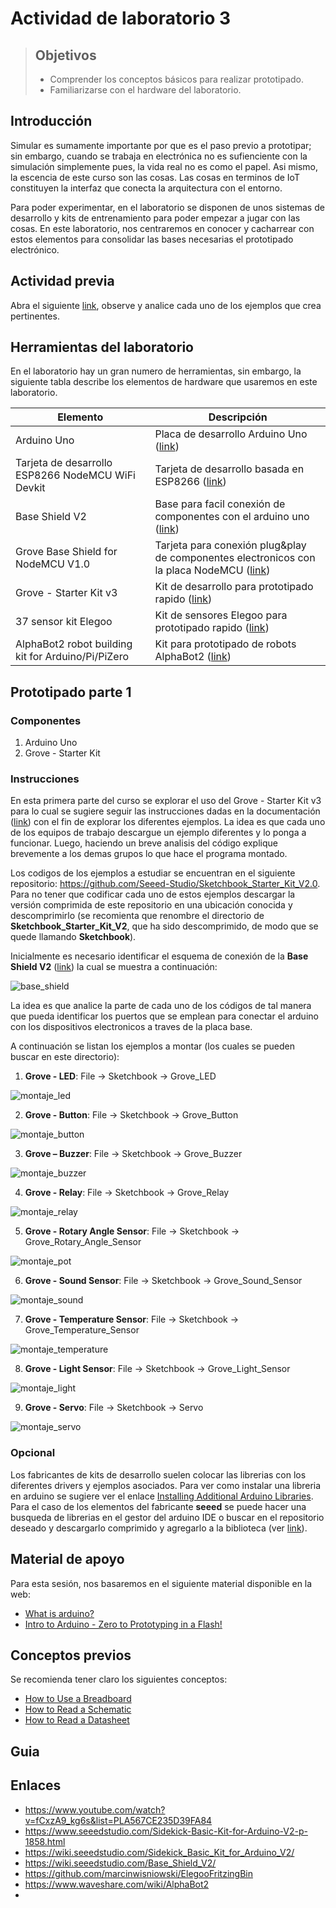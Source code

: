 # Actividad de laboratorio 3

> ## Objetivos
> * Comprender los conceptos básicos para realizar prototipado.
> * Familiarizarse con el hardware del laboratorio.



## Introducción

Simular es sumamente importante por que es el paso previo a prototipar; sin embargo, cuando se trabaja en electrónica no es sufienciente con la simulación simplemente pues, la vida real no es como el papel. Asi mismo, la escencia de este curso son las cosas. Las cosas en terminos de IoT constituyen la interfaz que conecta la arquitectura con el entorno. 

Para poder experimentar, en el laboratorio se disponen de unos sistemas de desarrollo y kits de entrenamiento para poder empezar a jugar con las cosas. En este laboratorio, nos centraremos en conocer y cacharrear con estos elementos para consolidar las bases necesarias el prototipado electrónico.

## Actividad previa

Abra el siguiente [link](https://sites.google.com/view/iniciacionarduino/c%C3%B3digo?authuser=0), observe y analice cada uno de los ejemplos que crea pertinentes.

## Herramientas del laboratorio

En el laboratorio hay un gran numero de herramientas, sin embargo, la siguiente tabla describe los elementos de hardware que usaremos en este laboratorio.

|Elemento|Descripción|
|--|--|
|Arduino Uno|Placa de desarrollo Arduino Uno ([link](https://docs.arduino.cc/hardware/uno-rev3))|
|Tarjeta de desarrollo ESP8266 NodeMCU WiFi Devkit|Tarjeta de desarrollo basada en ESP8266 ([link](NodeMCU-V3.pdf))|
|Base Shield V2| Base para facil conexión de componentes con el arduino uno ([link](https://wiki.seeedstudio.com/Base_Shield_V2/))|
|Grove Base Shield for NodeMCU V1.0|Tarjeta para conexión plug&play de componentes electronicos con la placa NodeMCU ([link](https://wiki.seeedstudio.com/Grove_Base_Shield_for_NodeMCU_V1.0/))|
|Grove - Starter Kit v3|Kit de desarrollo para prototipado rapido ([link](https://wiki.seeedstudio.com/Grove_Starter_Kit_v3/))|
|37 sensor kit Elegoo| Kit de sensores Elegoo para prototipado rapido ([link](http://spot.pcc.edu/~dgoldman/labs/37SENSORKIT.pdf))|
|AlphaBot2 robot building kit for Arduino/Pi/PiZero| Kit para prototipado de robots AlphaBot2 ([link](https://www.waveshare.com/wiki/AlphaBot2))|

## Prototipado parte 1 ##

### Componentes

1. Arduino Uno
2. Grove - Starter Kit

### Instrucciones

En esta primera parte del curso se explorar el uso del Grove - Starter Kit v3 para lo cual se sugiere seguir las instrucciones dadas en la documentación ([link](https://wiki.seeedstudio.com/Grove_Starter_Kit_v3/)) con el fin de explorar los diferentes ejemplos. La idea es que cada uno de los equipos de trabajo descargue un ejemplo diferentes y lo ponga a funcionar. Luego, haciendo un breve analisis del código explique brevemente a los demas grupos lo que hace el programa montado. 

Los codigos de los ejemplos a estudiar se encuentran en el siguiente repositorio: https://github.com/Seeed-Studio/Sketchbook_Starter_Kit_V2.0. Para no tener que codificar cada uno de estos ejemplos descargar la versión comprimida de este repositorio en una ubicación conocida y descomprimirlo (se recomienta que renombre el directorio de **Sketchbook_Starter_Kit_V2**, que ha sido descomprimido, de modo que se quede llamando **Sketchbook**).

Inicialmente es necesario identificar el esquema de conexión de la **Base Shield V2** ([link](https://wiki.seeedstudio.com/Base_Shield_V2/)) la cual se muestra a continuación:

![base_shield](https://files.seeedstudio.com/wiki/Base_Shield_V2/img/Base_Shield_v2-1.png)

La idea es que analice la parte de cada uno de los códigos de tal manera que pueda identificar los puertos que se emplean para conectar el arduino con los dispositivos electronicos a traves de la placa base.

A continuación se listan los ejemplos a montar (los cuales se pueden buscar en este directorio):

1. **Grove - LED**: File -> Sketchbook -> Grove_LED

![montaje_led](https://files.seeedstudio.com/wiki/Grove_Starter_Kit_v3/img/Grove-LED_Ex.jpg)

2. **Grove - Button**: File -> Sketchbook -> Grove_Button
   
![montaje_button](https://files.seeedstudio.com/wiki/Grove_Starter_Kit_v3/img/Grove-Button_Ex.jpg)

3. **Grove – Buzzer**: File -> Sketchbook -> Grove_Buzzer
   
![montaje_buzzer](https://files.seeedstudio.com/wiki/Grove_Starter_Kit_v3/img/Grove-Buzzer_Ex.jpg)

4. **Grove - Relay**: File -> Sketchbook -> Grove_Relay
   
![montaje_relay](https://files.seeedstudio.com/wiki/Grove_Starter_Kit_v3/img/Grove-Relay_Ex.jpg)

5. **Grove - Rotary Angle Sensor**: File -> Sketchbook -> Grove_Rotary_Angle_Sensor
   
![montaje_pot](https://files.seeedstudio.com/wiki/Grove_Starter_Kit_v3/img/Grove-Rotary_Angle_Sensor_Ex.jpg)

6. **Grove - Sound Sensor**: File -> Sketchbook -> Grove_Sound_Sensor
   
![montaje_sound](https://files.seeedstudio.com/wiki/Grove_Starter_Kit_v3/img/Grove-Sound_Sensor_Ex.jpg)


7. **Grove - Temperature Sensor**: File -> Sketchbook -> Grove_Temperature_Sensor
   
![montaje_temperature](https://files.seeedstudio.com/wiki/Grove_Starter_Kit_v3/img/Grove-Temperature_Sensor_Ex.jpg)

8. **Grove - Light Sensor**: File -> Sketchbook -> Grove_Light_Sensor
   
![montaje_light](https://files.seeedstudio.com/wiki/Grove_Starter_Kit_v3/img/Grove-Light_Sensor_Ex.jpg)

9. **Grove - Servo**: File -> Sketchbook -> Servo
   
![montaje_servo](https://files.seeedstudio.com/wiki/Grove_Starter_Kit_v3/img/Grove-Starter_Kit_Servo.jpg)


### Opcional 

Los fabricantes de kits de desarrollo suelen colocar las librerias con los diferentes drivers y ejemplos asociados. Para ver como instalar una libreria en arduino se sugiere ver el enlace [Installing Additional Arduino Libraries](https://www.arduino.cc/en/guide/libraries). Para el caso de los elementos del fabricante **seeed** se puede hacer una busqueda de librerias en el gestor del arduino IDE o buscar en el repositorio deseado y descargarlo comprimido y agregarlo a la biblioteca (ver [link](https://wiki.seeedstudio.com/How_to_install_Arduino_Library/)).














## Material de apoyo

Para esta sesión, nos basaremos en el siguiente material disponible en la web:
* [What is arduino?](https://learn.sparkfun.com/tutorials/what-is-an-arduino/introduction)
* [Intro to Arduino - Zero to Prototyping in a Flash!](https://cdn.sparkfun.com/assets/3/9/d/9/e/Intro_to_Arduino_-_v30_1.pdf)

## Conceptos previos

Se recomienda tener claro los siguientes conceptos:
* [How to Use a Breadboard](https://learn.sparkfun.com/tutorials/how-to-use-a-breadboard)
* [How to Read a Schematic](https://learn.sparkfun.com/tutorials/how-to-read-a-schematic/
)
* [How to Read a Datasheet](https://www.sparkfun.com/tutorials/223?_ga=2.220939870.716925408.1637633025-812475524.1634861735)
 
## Guia


## Enlaces
* https://www.youtube.com/watch?v=fCxzA9_kg6s&list=PLA567CE235D39FA84
* https://www.seeedstudio.com/Sidekick-Basic-Kit-for-Arduino-V2-p-1858.html
* https://wiki.seeedstudio.com/Sidekick_Basic_Kit_for_Arduino_V2/
* https://wiki.seeedstudio.com/Base_Shield_V2/
* https://github.com/marcinwisniowski/ElegooFritzingBin
* https://www.waveshare.com/wiki/AlphaBot2
* 
